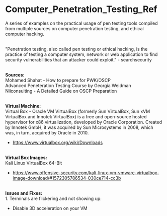 # Computer_Penetration_Testing_Ref

A series of examples on the practical usage of pen testing tools compiled from multiple sources on computer penetration testing, and ethical computer hacking. <br /> <br />

"Penetration testing, also called pen testing or ethical hacking, is the practice of testing a computer system, network or web application to find security vulnerabilities that an attacker could exploit." - searchsecurity <br /> 

<br /> <b> Sources: </b>
<br /> Mohamed Shahat - How to prepare for PWK/OSCP <br />
Advanced Peneteration Testing Course by Georgia Weidman <br />
Niiconsulting - A Detailed Guide on OSCP Preparation  <br /> 

<br /> <b> Virtual Machine: </b>
<br /> Virtual Box - Oracle VM VirtualBox (formerly Sun VirtualBox, Sun xVM VirtualBox and Innotek VirtualBox) is a free and open-source hosted hypervisor for x86 virtualization, developed by Oracle Corporation. Created by Innotek GmbH, it was acquired by Sun Microsystems in 2008, which was, in turn, acquired by Oracle in 2010.
- https://www.virtualbox.org/wiki/Downloads

<br /> <b> Virtual Box Images: </b>
<br /> Kali Linux VirtualBox 64-Bit 
- https://www.offensive-security.com/kali-linux-vm-vmware-virtualbox-image-download/#1572305786534-030ce714-cc3b

<br /> <b> Issues and Fixes: </b>
<br /> 1. Terminals are flickering and not showing up: 
- Disable 3D acceleration on your VM
